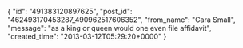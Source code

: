  {
   "id": "491383120897625",
   "post_id": "462493170453287_490962517606352",
   "from_name": "Cara Small",
   "message": "as a king or queen would one even file affidavit",
   "created_time": "2013-03-12T05:29:20+0000"
 }
